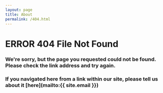 ```yaml
---
layout: page
title: About
permalink: /404.html
---
```

# ERROR 404 File Not Found

### We're sorry, but the page you requested could not be found.  Please check the link address and try again.

### If you navigated here from a link within our site, please tell us about it [here](mailto:{{ site.email }})